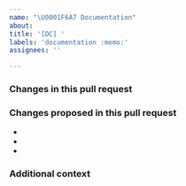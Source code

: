 ```yaml
---
name: "\U0001F6A7 Documentation"
about: 
title: '[DC] '
labels: 'documentation :memo:'
assignees: ''

---
```

### Changes in this pull request
<!-- Please fill all fields of this template it will helps us help you better.-->

### Changes proposed in this pull request
-
-
-

### Additional context
<!--
Please add any notes in a single line that explains this further information in
terms that a user can understand.
-->
